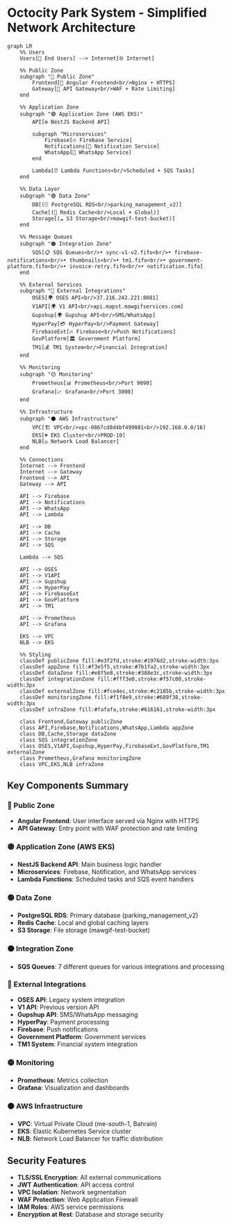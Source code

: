 # Octocity Park System - Simplified Network Architecture

```mermaid
graph LR
    %% Users
    Users[👥 End Users] --> Internet[🌐 Internet]
    
    %% Public Zone
    subgraph "🔵 Public Zone"
        Frontend[🎨 Angular Frontend<br/>Nginx + HTTPS]
        Gateway[🚪 API Gateway<br/>WAF + Rate Limiting]
    end
    
    %% Application Zone
    subgraph "🟣 Application Zone (AWS EKS)"
        API[⚙️ NestJS Backend API]
        
        subgraph "Microservices"
            Firebase[🔥 Firebase Service]
            Notifications[📢 Notification Service]
            WhatsApp[💬 WhatsApp Service]
        end
        
        Lambda[⏰ Lambda Functions<br/>Scheduled + SQS Tasks]
    end
    
    %% Data Layer
    subgraph "🟢 Data Zone"
        DB[(🗄️ PostgreSQL RDS<br/>parking_management_v2)]
        Cache[(🔴 Redis Cache<br/>Local + Global)]
        Storage[(☁️ S3 Storage<br/>mawgif-test-bucket)]
    end
    
    %% Message Queues
    subgraph "🟠 Integration Zone"
        SQS[📋 SQS Queues<br/>• sync-v1-v2.fifo<br/>• firebase-notifications<br/>• thumbnails<br/>• tm1.fifo<br/>• government-platform.fifo<br/>• invoice-retry.fifo<br/>• notification.fifo]
    end
    
    %% External Services
    subgraph "🔴 External Integrations"
        OSES[🌍 OSES API<br/>37.216.242.221:8081]
        V1API[🌍 V1 API<br/>api.mapst.mawgifservices.com]
        Gupshup[🌍 Gupshup API<br/>SMS/WhatsApp]
        HyperPay[💳 HyperPay<br/>Payment Gateway]
        FirebaseExt[🔥 Firebase<br/>Push Notifications]
        GovPlatform[🏛️ Government Platform]
        TM1[💰 TM1 System<br/>Financial Integration]
    end
    
    %% Monitoring
    subgraph "🟡 Monitoring"
        Prometheus[📊 Prometheus<br/>Port 9090]
        Grafana[📈 Grafana<br/>Port 3000]
    end
    
    %% Infrastructure
    subgraph "⚫ AWS Infrastructure"
        VPC[🏗️ VPC<br/>vpc-0867cd8d4bf499081<br/>192.168.0.0/16]
        EKS[☸️ EKS Cluster<br/>PROD-10]
        NLB[⚖️ Network Load Balancer]
    end
    
    %% Connections
    Internet --> Frontend
    Internet --> Gateway
    Frontend --> API
    Gateway --> API
    
    API --> Firebase
    API --> Notifications
    API --> WhatsApp
    API --> Lambda
    
    API --> DB
    API --> Cache
    API --> Storage
    API --> SQS
    
    Lambda --> SQS
    
    API --> OSES
    API --> V1API
    API --> Gupshup
    API --> HyperPay
    API --> FirebaseExt
    API --> GovPlatform
    API --> TM1
    
    API --> Prometheus
    API --> Grafana
    
    EKS --> VPC
    NLB --> EKS
    
    %% Styling
    classDef publicZone fill:#e3f2fd,stroke:#1976d2,stroke-width:3px
    classDef appZone fill:#f3e5f5,stroke:#7b1fa2,stroke-width:3px
    classDef dataZone fill:#e8f5e8,stroke:#388e3c,stroke-width:3px
    classDef integrationZone fill:#fff3e0,stroke:#f57c00,stroke-width:3px
    classDef externalZone fill:#fce4ec,stroke:#c2185b,stroke-width:3px
    classDef monitoringZone fill:#f1f8e9,stroke:#689f38,stroke-width:3px
    classDef infraZone fill:#fafafa,stroke:#616161,stroke-width:3px
    
    class Frontend,Gateway publicZone
    class API,Firebase,Notifications,WhatsApp,Lambda appZone
    class DB,Cache,Storage dataZone
    class SQS integrationZone
    class OSES,V1API,Gupshup,HyperPay,FirebaseExt,GovPlatform,TM1 externalZone
    class Prometheus,Grafana monitoringZone
    class VPC,EKS,NLB infraZone
```

## Key Components Summary

### 🔵 Public Zone
- **Angular Frontend**: User interface served via Nginx with HTTPS
- **API Gateway**: Entry point with WAF protection and rate limiting

### 🟣 Application Zone (AWS EKS)
- **NestJS Backend API**: Main business logic handler
- **Microservices**: Firebase, Notification, and WhatsApp services
- **Lambda Functions**: Scheduled tasks and SQS event handlers

### 🟢 Data Zone
- **PostgreSQL RDS**: Primary database (parking_management_v2)
- **Redis Cache**: Local and global caching layers
- **S3 Storage**: File storage (mawgif-test-bucket)

### 🟠 Integration Zone
- **SQS Queues**: 7 different queues for various integrations and processing

### 🔴 External Integrations
- **OSES API**: Legacy system integration
- **V1 API**: Previous version API
- **Gupshup API**: SMS/WhatsApp messaging
- **HyperPay**: Payment processing
- **Firebase**: Push notifications
- **Government Platform**: Government services
- **TM1 System**: Financial system integration

### 🟡 Monitoring
- **Prometheus**: Metrics collection
- **Grafana**: Visualization and dashboards

### ⚫ AWS Infrastructure
- **VPC**: Virtual Private Cloud (me-south-1, Bahrain)
- **EKS**: Elastic Kubernetes Service cluster
- **NLB**: Network Load Balancer for traffic distribution

## Security Features

- **TLS/SSL Encryption**: All external communications
- **JWT Authentication**: API access control
- **VPC Isolation**: Network segmentation
- **WAF Protection**: Web Application Firewall
- **IAM Roles**: AWS service permissions
- **Encryption at Rest**: Database and storage security 